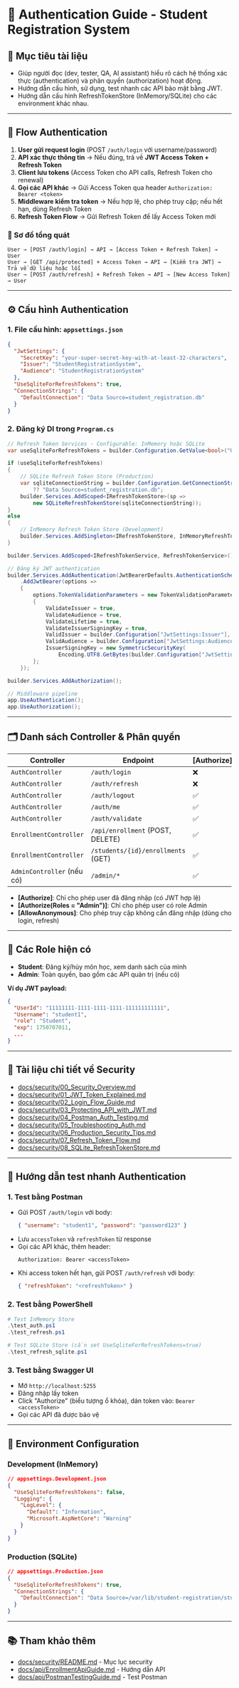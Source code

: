 # 🔐 Authentication Guide - Student Registration System

## 🎯 Mục tiêu tài liệu
- Giúp người đọc (dev, tester, QA, AI assistant) hiểu rõ cách hệ thống xác thực (authentication) và phân quyền (authorization) hoạt động.
- Hướng dẫn cấu hình, sử dụng, test nhanh các API bảo mật bằng JWT.
- Hướng dẫn cấu hình RefreshTokenStore (InMemory/SQLite) cho các environment khác nhau.

---

## 🔄 Flow Authentication

1. **User gửi request login** (POST `/auth/login` với username/password)
2. **API xác thực thông tin** → Nếu đúng, trả về **JWT Access Token + Refresh Token**
3. **Client lưu tokens** (Access Token cho API calls, Refresh Token cho renewal)
4. **Gọi các API khác** → Gửi Access Token qua header `Authorization: Bearer <token>`
5. **Middleware kiểm tra token** → Nếu hợp lệ, cho phép truy cập; nếu hết hạn, dùng Refresh Token
6. **Refresh Token Flow** → Gửi Refresh Token để lấy Access Token mới

### 🔗 Sơ đồ tổng quát
```
User → [POST /auth/login] → API → [Access Token + Refresh Token] → User
User → [GET /api/protected] + Access Token → API → [Kiểm tra JWT] → Trả về dữ liệu hoặc lỗi
User → [POST /auth/refresh] + Refresh Token → API → [New Access Token] → User
```

---

## ⚙️ Cấu hình Authentication

### 1. File cấu hình: `appsettings.json`
```json
{
  "JwtSettings": {
    "SecretKey": "your-super-secret-key-with-at-least-32-characters",
    "Issuer": "StudentRegistrationSystem",
    "Audience": "StudentRegistrationSystem"
  },
  "UseSqliteForRefreshTokens": true,
  "ConnectionStrings": {
    "DefaultConnection": "Data Source=student_registration.db"
  }
}
```

### 2. Đăng ký DI trong `Program.cs`
```csharp
// Refresh Token Services - Configurable: InMemory hoặc SQLite
var useSqliteForRefreshTokens = builder.Configuration.GetValue<bool>("UseSqliteForRefreshTokens", false);

if (useSqliteForRefreshTokens)
{
    // SQLite Refresh Token Store (Production)
    var sqliteConnectionString = builder.Configuration.GetConnectionString("DefaultConnection") 
        ?? "Data Source=student_registration.db";
    builder.Services.AddScoped<IRefreshTokenStore>(sp => 
        new SQLiteRefreshTokenStore(sqliteConnectionString));
}
else
{
    // InMemory Refresh Token Store (Development)
    builder.Services.AddSingleton<IRefreshTokenStore, InMemoryRefreshTokenStore>();
}

builder.Services.AddScoped<IRefreshTokenService, RefreshTokenService>();

// Đăng ký JWT authentication
builder.Services.AddAuthentication(JwtBearerDefaults.AuthenticationScheme)
    .AddJwtBearer(options =>
    {
        options.TokenValidationParameters = new TokenValidationParameters
        {
            ValidateIssuer = true,
            ValidateAudience = true,
            ValidateLifetime = true,
            ValidateIssuerSigningKey = true,
            ValidIssuer = builder.Configuration["JwtSettings:Issuer"],
            ValidAudience = builder.Configuration["JwtSettings:Audience"],
            IssuerSigningKey = new SymmetricSecurityKey(
                Encoding.UTF8.GetBytes(builder.Configuration["JwtSettings:SecretKey"]))
        };
    });

builder.Services.AddAuthorization();

// Middleware pipeline
app.UseAuthentication();
app.UseAuthorization();
```

---

## 🗂️ Danh sách Controller & Phân quyền

| Controller | Endpoint | [Authorize] | Role |
|------------|----------|-------------|------|
| `AuthController` | `/auth/login` | ❌ | Public |
| `AuthController` | `/auth/refresh` | ❌ | Public |
| `AuthController` | `/auth/logout` | ✅ | Authenticated |
| `AuthController` | `/auth/me` | ✅ | Authenticated |
| `AuthController` | `/auth/validate` | ✅ | Authenticated |
| `EnrollmentController` | `/api/enrollment` (POST, DELETE) | ✅ | Student, Admin |
| `EnrollmentController` | `/students/{id}/enrollments` (GET) | ✅ | Student, Admin |
| `AdminController` (nếu có) | `/admin/*` | ✅ | Admin |

- **[Authorize]**: Chỉ cho phép user đã đăng nhập (có JWT hợp lệ)
- **[Authorize(Roles = "Admin")]**: Chỉ cho phép user có role Admin
- **[AllowAnonymous]**: Cho phép truy cập không cần đăng nhập (dùng cho login, refresh)

---

## 👤 Các Role hiện có

- **Student**: Đăng ký/hủy môn học, xem danh sách của mình
- **Admin**: Toàn quyền, bao gồm các API quản trị (nếu có)

**Ví dụ JWT payload:**
```json
{
  "UserId": "11111111-1111-1111-1111-111111111111",
  "Username": "student1",
  "role": "Student",
  "exp": 1750707011,
  ...
}
```

---

## 🔗 Tài liệu chi tiết về Security
- [docs/security/00_Security_Overview.md](security/00_Security_Overview.md)
- [docs/security/01_JWT_Token_Explained.md](security/01_JWT_Token_Explained.md)
- [docs/security/02_Login_Flow_Guide.md](security/02_Login_Flow_Guide.md)
- [docs/security/03_Protecting_API_with_JWT.md](security/03_Protecting_API_with_JWT.md)
- [docs/security/04_Postman_Auth_Testing.md](security/04_Postman_Auth_Testing.md)
- [docs/security/05_Troubleshooting_Auth.md](security/05_Troubleshooting_Auth.md)
- [docs/security/06_Production_Security_Tips.md](security/06_Production_Security_Tips.md)
- [docs/security/07_Refresh_Token_Flow.md](security/07_Refresh_Token_Flow.md)
- [docs/security/08_SQLite_RefreshTokenStore.md](security/08_SQLite_RefreshTokenStore.md)

---

## 🚀 Hướng dẫn test nhanh Authentication

### 1. Test bằng Postman
- Gửi POST `/auth/login` với body:
  ```json
  { "username": "student1", "password": "password123" }
  ```
- Lưu `accessToken` và `refreshToken` từ response
- Gọi các API khác, thêm header:
  ```
  Authorization: Bearer <accessToken>
  ```
- Khi access token hết hạn, gửi POST `/auth/refresh` với body:
  ```json
  { "refreshToken": "<refreshToken>" }
  ```

### 2. Test bằng PowerShell
```powershell
# Test InMemory Store
.\test_auth.ps1
.\test_refresh.ps1

# Test SQLite Store (cần set UseSqliteForRefreshTokens=true)
.\test_refresh_sqlite.ps1
```

### 3. Test bằng Swagger UI
- Mở `http://localhost:5255`
- Đăng nhập lấy token
- Click "Authorize" (biểu tượng ổ khóa), dán token vào: `Bearer <accessToken>`
- Gọi các API đã được bảo vệ

---

## 🔧 Environment Configuration

### Development (InMemory)
```json
// appsettings.Development.json
{
  "UseSqliteForRefreshTokens": false,
  "Logging": {
    "LogLevel": {
      "Default": "Information",
      "Microsoft.AspNetCore": "Warning"
    }
  }
}
```

### Production (SQLite)
```json
// appsettings.Production.json
{
  "UseSqliteForRefreshTokens": true,
  "ConnectionStrings": {
    "DefaultConnection": "Data Source=/var/lib/student-registration/student_registration.db"
  }
}
```

---

## 📚 Tham khảo thêm
- [docs/security/README.md](security/README.md) - Mục lục security
- [docs/api/EnrollmentApiGuide.md](api/EnrollmentApiGuide.md) - Hướng dẫn API
- [docs/api/PostmanTestingGuide.md](api/PostmanTestingGuide.md) - Test Postman 